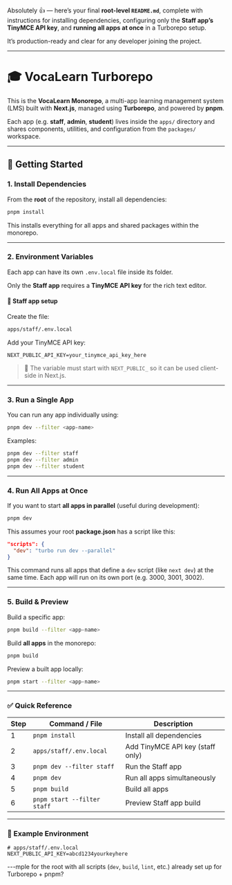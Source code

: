 Absolutely 👍 — here’s your final **root-level `README.md`**, complete with instructions for installing dependencies, configuring only the **Staff app’s TinyMCE API key**, and **running all apps at once** in a Turborepo setup.

It’s production-ready and clear for any developer joining the project.

---

# 🎓 VocaLearn Turborepo

This is the **VocaLearn Monorepo**, a multi-app learning management system (LMS) built with **Next.js**, managed using **Turborepo**, and powered by **pnpm**.

Each app (e.g. **staff**, **admin**, **student**) lives inside the `apps/` directory and shares components, utilities, and configuration from the `packages/` workspace.

---

## 🚀 Getting Started

### 1. Install Dependencies

From the **root** of the repository, install all dependencies:

```bash
pnpm install
```

This installs everything for all apps and shared packages within the monorepo.

---

### 2. Environment Variables

Each app can have its own `.env.local` file inside its folder.

Only the **Staff app** requires a **TinyMCE API key** for the rich text editor.

#### 🔑 Staff app setup

Create the file:

```bash
apps/staff/.env.local
```

Add your TinyMCE API key:

```env
NEXT_PUBLIC_API_KEY=your_tinymce_api_key_here
```

> 🧩 The variable must start with `NEXT_PUBLIC_` so it can be used client-side in Next.js.

---

### 3. Run a Single App

You can run any app individually using:

```bash
pnpm dev --filter <app-name>
```

Examples:

```bash
pnpm dev --filter staff
pnpm dev --filter admin
pnpm dev --filter student
```

---

### 4. Run **All Apps** at Once

If you want to start **all apps in parallel** (useful during development):

```bash
pnpm dev
```

This assumes your root **package.json** has a script like this:

```json
"scripts": {
  "dev": "turbo run dev --parallel"
}
```

This command runs all apps that define a `dev` script (like `next dev`) at the same time.
Each app will run on its own port (e.g. 3000, 3001, 3002).

---

### 5. Build & Preview

Build a specific app:

```bash
pnpm build --filter <app-name>
```

Build **all apps** in the monorepo:

```bash
pnpm build
```

Preview a built app locally:

```bash
pnpm start --filter <app-name>
```

---

### ✅ Quick Reference

| Step | Command / File              | Description                      |
| ---- | --------------------------- | -------------------------------- |
| 1    | `pnpm install`              | Install all dependencies         |
| 2    | `apps/staff/.env.local`     | Add TinyMCE API key (staff only) |
| 3    | `pnpm dev --filter staff`   | Run the Staff app                |
| 4    | `pnpm dev`                  | Run all apps simultaneously      |
| 5    | `pnpm build`                | Build all apps                   |
| 6    | `pnpm start --filter staff` | Preview Staff app build          |

---


### 🧩 Example Environment

```env
# apps/staff/.env.local
NEXT_PUBLIC_API_KEY=abcd1234yourkeyhere
```

---mple for the root with all scripts (`dev`, `build`, `lint`, etc.) already set up for Turborepo + pnpm?
